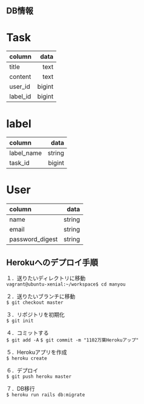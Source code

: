 ## DB情報
# Task
  |column|data|
  |:--|--:|
  |title|text|
  |content|text|
  |user_id|bigint|
  |label_id|bigint|

# label
  |column|data|
  |:--|--:|
  |label_name|string|
  |task_id|bigint|

# User
  |column|data|
  |:--|--:|
  |name|string|
  |email|string|
  |password_digest|string|

## Herokuへのデプロイ手順
１．送りたいディレクトリに移動  
`vagrant@ubuntu-xenial:~/workspace$ cd manyou`

２．送りたいブランチに移動  
`$ git checkout master`

３．リポジトリを初期化  
`$ git init`

４．コミットする  
`$ git add -A`
`$ git commit -m "1102万葉Herokuアップ"`

５．Herokuアプリを作成  
`$ heroku create`

６．デプロイ  
`$ git push heroku master`

７．DB移行  
`$ heroku run rails db:migrate`
